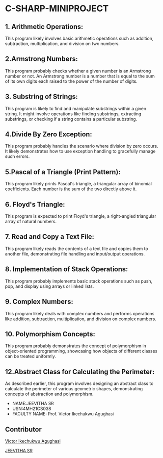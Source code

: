 # C-SHARP-MINIPROJECT
## 1. Arithmetic Operations:
This program likely involves basic arithmetic operations such as addition, subtraction, multiplication, and division on two numbers.

## 2.Armstrong Numbers:
This program probably checks whether a given number is an Armstrong number or not. An Armstrong number is a number that is equal to the sum of its own digits each raised to the power of the number of digits.

## 3. Substring of Strings:
This program is likely to find and manipulate substrings within a given string. It might involve operations like finding substrings, extracting substrings, or checking if a string contains a particular substring.

## 4.Divide By Zero Exception:
This program probably handles the scenario where division by zero occurs. It likely demonstrates how to use exception handling to gracefully manage such errors.

## 5.Pascal of a Triangle (Print Pattern):
This program likely prints Pascal's triangle, a triangular array of binomial coefficients. Each number is the sum of the two directly above it.

## 6. Floyd's Triangle:
This program is expected to print Floyd's triangle, a right-angled triangular array of natural numbers.

## 7. Read and Copy a Text File:
This program likely reads the contents of a text file and copies them to another file, demonstrating file handling and input/output operations.

## 8. Implementation of Stack Operations:
This program probably implements basic stack operations such as push, pop, and display using arrays or linked lists.

## 9. Complex Numbers:
This program likely deals with complex numbers and performs operations like addition, subtraction, multiplication, and division on complex numbers.

## 10. Polymorphism Concepts:
This program probably demonstrates the concept of polymorphism in object-oriented programming, showcasing how objects of different classes can be treated uniformly.

## 12.Abstract Class for Calculating the Perimeter:
As described earlier, this program involves designing an abstract class to calculate the perimeter of various geometric shapes, demonstrating concepts of abstraction and polymorphism.


 - NAME:JEEVITHA SR
 - USN:4MH21CS038
 - FACULTY NAME: Prof. Victor Ikechukwu Agughasi


## Contributor
[Victor Ikechukwu Agughasi](https://github.com/Victor-Ikechukwu)

[JEEVITHA SR](https://github.com/jeevisr)
